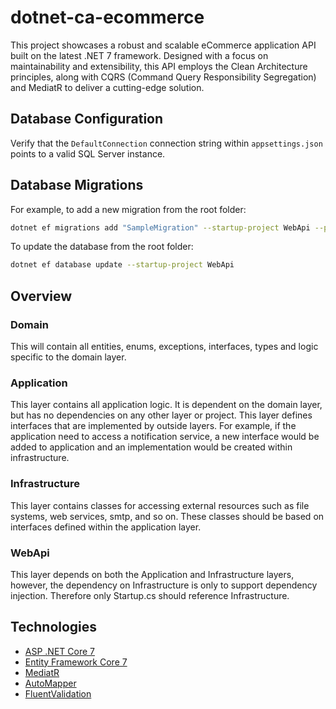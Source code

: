# dotnet-ca-ecommerce
This project showcases a robust and scalable eCommerce application API built on the latest .NET 7 framework. Designed with a focus on maintainability and extensibility, this API employs the Clean Architecture principles, along with CQRS (Command Query Responsibility Segregation) and MediatR to deliver a cutting-edge solution.

## Database Configuration

Verify that the `DefaultConnection` connection string within `appsettings.json` points to a valid SQL Server instance.

## Database Migrations

For example, to add a new migration from the root folder:

```sh
dotnet ef migrations add "SampleMigration" --startup-project WebApi --project Infrastructure --output-dir Persistence\Migrations
```

To update the database from the root folder:

```sh
dotnet ef database update --startup-project WebApi
```

## Overview

### Domain
This will contain all entities, enums, exceptions, interfaces, types and logic specific to the domain layer.

### Application
This layer contains all application logic. It is dependent on the domain layer, but has no dependencies on any other layer or project. This layer defines interfaces that are implemented by outside layers. For example, if the application need to access a notification service, a new interface would be added to application and an implementation would be created within infrastructure.

### Infrastructure
This layer contains classes for accessing external resources such as file systems, web services, smtp, and so on. These classes should be based on interfaces defined within the application layer.

### WebApi
This layer depends on both the Application and Infrastructure layers, however, the dependency on Infrastructure is only to support dependency injection. Therefore only Startup.cs should reference Infrastructure.

## Technologies
- [ASP .NET Core 7](https://learn.microsoft.com/en-us/aspnet/core/introduction-to-aspnet-core?view=aspnetcore-7.0)
- [Entity Framework Core 7](https://learn.microsoft.com/en-us/ef/core/)
- [MediatR](https://github.com/jbogard/MediatR)
- [AutoMapper](https://automapper.org/)
- [FluentValidation](https://docs.fluentvalidation.net/en/latest/)



